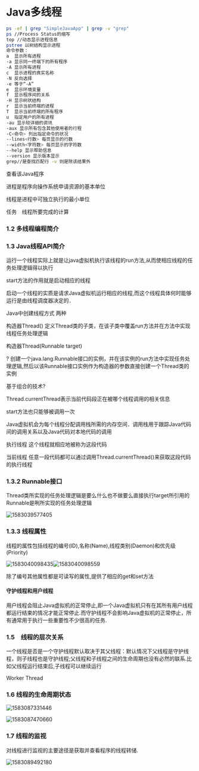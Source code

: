 # Java多线程

```sh
ps -ef | grep "SimpleJavaApp" | grep -v "grep"
ps //Process Status的缩写
top //动态显示进程信息
pstree 以树结构显示进程
命令参数：
a  显示所有进程
-a 显示同一终端下的所有程序
-A 显示所有进程
c  显示进程的真实名称
-N 反向选择
-e 等于“-A”
e  显示环境变量
f  显示程序间的关系
-H 显示树状结构
r  显示当前终端的进程
T  显示当前终端的所有程序
u  指定用户的所有进程
-au 显示较详细的资讯
-aux 显示所有包含其他使用者的行程 
-C<命令> 列出指定命令的状况
--lines<行数> 每页显示的行数
--width<字符数> 每页显示的字符数
--help 显示帮助信息
--version 显示版本显示
grep//是查找匹配行 -v 则是除该结果外
```

查看该Java程序



进程是程序向操作系统申请资源的基本单位

线程是进程中可独立执行的最小单位

任务　线程所要完成的计算

### 1.2 多线程编程简介



### 1.3 Java线程API简介

运行一个线程实际上就是让java虚拟机执行该线程的run方法,从而使相应线程的任务处理逻辑得以执行

start方法的作用就是启动相应的线程

启动一个线程的实质是请求Java虚拟机运行相应的线程,而这个线程具体何时能够运行是由线程调度器决定的．

Java中创建线程方式 两种

构造器Thread() 定义Thread类的子类，在该子类中覆盖run方法并在方法中实现线程任务处理逻辑

构造器Thread(Runnable target)

? 创建一个java.lang.Runnable接口的实例，并在该实例的run方法中实现任务处理逻辑,然后以该Runnable接口实例作为构造器的参数直接创建一个Thread类的实例

基于组合的技术?

Thread.currentThread表示当前代码段正在被哪个线程调用的相关信息



start方法也只能够被调用一次

Java虚拟机会为每个线程分配调用栈所需的内存空间．调用栈用于跟踪Java代码间的调用关系以及Java代码对本地代码的调用

执行线程 这个线程就相应地被称为这段代码

当前线程 任意一段代码都可以通过调用Thread.currentThread()来获取这段代码的执行线程

### 1.3.2 Runnable接口

Thread类所实现的任务处理逻辑是要么什么也不做要么直接执行target所引用的Runnable是咧所实现的任务处理逻辑

![1583039577405](/home/lyy/.config/Typora/typora-user-images/1583039577405.png)



### 1.3.3 线程属性

线程的属性包括线程的编号(ID),名称(Name),线程类别(Daemon)和优先级(Priority)



![1583040098435](/home/lyy/.config/Typora/typora-user-images/1583040098435.png)![1583040098559](/home/lyy/.config/Typora/typora-user-images/1583040098559.png)

除了编号其他属性都是可读写的属性,提供了相应的get和set方法



#### 守护线程和用户线程

用户线程会阻止Java虚拟机的正常停止,即一个Java虚拟机只有在其所有用户线程都运行结束的情况才能正常停止.而守护线程不会影响Java虚拟机的正常停止，所有通常用于执行一些重要性不少很高的任务.



### 1.5　线程的层次关系

一个线程是否是一个守护线程默认取决于其父线程：默认情况下父线程是守护线程，则子线程也是守护线程;父线程和子线程之间的生命周期也没有必然的联系.比如父线程运行结束后,子线程可以继续运行

Worker Thread



### 1.6 线程的生命周期状态

![1583087331446](/home/lyy/.config/Typora/typora-user-images/1583087331446.png)

![1583087470660](/home/lyy/.config/Typora/typora-user-images/1583087470660.png)



### 1.7 线程的监视

对线程进行监视的主要途径是获取并查看程序的线程转储.

![1583089492180](/home/lyy/.config/Typora/typora-user-images/1583089492180.png)